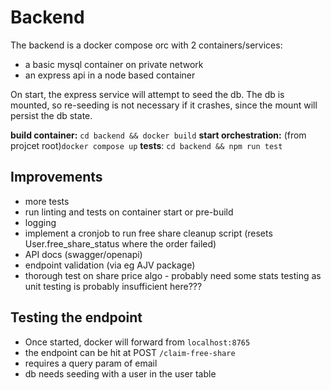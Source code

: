 # Backend

The backend is a docker compose orc with 2 containers/services:

- a basic mysql container on private network
- an express api in a node based container

On start, the express service will attempt to seed the db. The db is mounted, so re-seeding is not necessary if it crashes, since the mount will persist the db state.

**build container:** `cd backend && docker build`
**start orchestration:** (from projcet root)`docker compose up`
**tests**: `cd backend && npm run test`

## Improvements

- more tests
- run linting and tests on container start or pre-build
- logging
- implement a cronjob to run free share cleanup script (resets User.free_share_status where the order failed)
- API docs (swagger/openapi)
- endpoint validation (via eg AJV package)
- thorough test on share price algo - probably need some stats testing as unit testing is probably insufficient here???

## Testing the endpoint

- Once started, docker will forward from `localhost:8765`
- the endpoint can be hit at POST `/claim-free-share`
- requires a query param of email
- db needs seeding with a user in the user table
